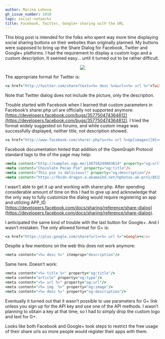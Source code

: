 ```yaml
---
author: Marina Lohova
gh_issue_number: 1010
tags: social-networks
title: Facebook, Twitter, Google+ sharing with the URL
---
```


This blog post is intended for the folks who spent way more time displaying social sharing buttons on their websites than originally planned. My buttons were supposed to bring up the Share Dialog for Facebook, Twitter and Google+ platforms. I had the requirement to display a custom logo and a custom description. It seemed easy... until it turned out to be rather difficult.

<div class="separator" style="clear: both; text-align: center;"><a href="/blog/2014/07/10/facebook-twitter-google-plus-sharing/image-0-big.png" imageanchor="1" style="margin-left: 1em; margin-right: 1em;"><img border="0" src="/blog/2014/07/10/facebook-twitter-google-plus-sharing/image-0.png"/></a></div>

The appropriate format for Twitter is:

```ruby
<a href="http://twitter.com/share?text=<%= desc %>&url=<%= url %>">Twitter</a>
```

Note that Twitter dialog does not include the picture, only the description.

Trouble started with Facebook when I learned that custom parameters in Facebook’s sharer.php url are officially not supported anymore: [https://developers.facebook.com/bugs/357750474364812](https://developers.facebook.com/bugs/357750474364812). I tried the format widely suggested on forums, and while custom image was successfully displayed, neither title, not description showed.

```ruby
<a href="http://www.facebook.com/sharer.php?u=<%= url %>&p[images][0]=<%= img  %>&description=<%= desc %>">Facebook</a>
```

Facebook documentation hinted that addition of the OpenGraph Protocol standard tags to the of the page may help:

```html
<meta content="http://samples.ogp.me/136756249803614" property="og:url"/> 
<meta content="Chocolate Pecan Pie" property="og:title"/>
<meta content="This pie is delicious!" property="og:description"/> 
<meta content="https://fbcdn-dragon-a.akamaihd.net/hphotos-ak-prn1/851565_496755187057665_544240989_n.jpg" property="og:image"/> 
```

I wasn’t able to get it up and working with sharer.php. After spending considerable amount of time on this I had to give up and acknowledge that the only way to fully customize the dialog would require registering an app and utilizing APP_ID [https://developers.facebook.com/docs/sharing/reference/share-dialog](https://developers.facebook.com/docs/sharing/reference/share-dialog).

I anticipated the same kind of trouble with the last button for Google+. And I wasn’t mistaken. The only allowed format for G+ is:

```ruby
<a href="https://plus.google.com/share?url=<%= url %>">Google+</a>
```

Despite a few mentions on the web this does not work anymore:

```ruby
<meta content="<%= desc %>" itemprop="description"/>
```

Same here. Doesn’t work:

```ruby
<meta content="<%= title %>" property="og:title"/>
<meta content="article" property="og:type"/>
<meta content="<%= url %>" property="og:url"/>
<meta content="<%= img  %>" property="og:image"/>
<meta content="<%= desc %>" property="og:description"/>
```

Eventually it turned out that it wasn’t possible to use parameters for G+ link unless you sign up for the API key and use one of the API methods. I wasn’t planning to obtain a key at that time, so I had to simply drop the custom logo and text for G+.

Looks like both Facebook and Google+ took steps to restrict the free usage of their share urls so more people would register their apps with them.
